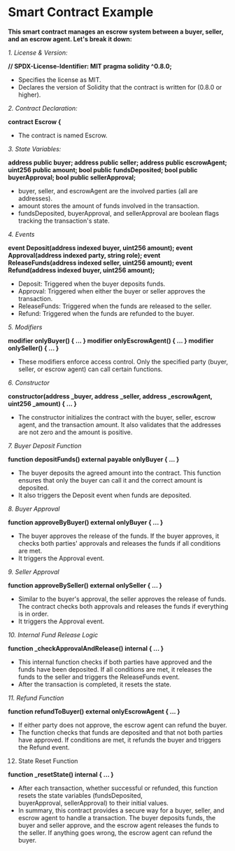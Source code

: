 # Smart Contract Example


**This smart contract manages an escrow system between a buyer, seller, and an escrow agent. Let's break it down:**

*1. License & Version:*


**// SPDX-License-Identifier: MIT
pragma solidity ^0.8.0;**

- Specifies the license as MIT.
- Declares the version of Solidity that the contract is written for (0.8.0 or higher).


*2. Contract Declaration:*

**contract Escrow {**

- The contract is named Escrow.



*3. State Variables:*

**address public buyer;
address public seller;
address public escrowAgent;
uint256 public amount;
bool public fundsDeposited;
bool public buyerApproval;
bool public sellerApproval;**


- buyer, seller, and escrowAgent are the involved parties (all are addresses).
- amount stores the amount of funds involved in the transaction.
- fundsDeposited, buyerApproval, and sellerApproval are boolean flags tracking the transaction's state.



*4. Events*

**event Deposit(address indexed buyer, uint256 amount);
event Approval(address indexed party, string role);
event ReleaseFunds(address indexed seller, uint256 amount);
event Refund(address indexed buyer, uint256 amount);**

- Deposit: Triggered when the buyer deposits funds.
- Approval: Triggered when either the buyer or seller approves the transaction.
- ReleaseFunds: Triggered when the funds are released to the seller.
- Refund: Triggered when the funds are refunded to the buyer.



*5. Modifiers*

**modifier onlyBuyer() { ... }
modifier onlyEscrowAgent() { ... }
modifier onlySeller() { ... }**

- These modifiers enforce access control. Only the specified party (buyer, seller, or escrow agent) can call certain functions.



*6. Constructor*


**constructor(address _buyer, address _seller, address _escrowAgent, uint256 _amount) { ... }**

- The constructor initializes the contract with the buyer, seller, escrow agent, and the transaction amount. It also validates that the addresses are not zero and the amount is positive.



*7. Buyer Deposit Function*


**function depositFunds() external payable onlyBuyer { ... }**

- The buyer deposits the agreed amount into the contract. This function ensures that only the buyer can call it and the correct amount is deposited.
- It also triggers the Deposit event when funds are deposited.



*8. Buyer Approval*


**function approveByBuyer() external onlyBuyer { ... }**

- The buyer approves the release of the funds. If the buyer approves, it checks both parties' approvals and releases the funds if all conditions are met.
- It triggers the Approval event.



*9. Seller Approval*

**function approveBySeller() external onlySeller { ... }**

- Similar to the buyer's approval, the seller approves the release of funds. The contract checks both approvals and 
  releases the funds if everything is in order.
- It triggers the Approval event.



*10. Internal Fund Release Logic*

**function _checkApprovalAndRelease() internal { ... }**

- This internal function checks if both parties have approved and the funds have been deposited. If all conditions are met,   it releases the funds to the seller and triggers the ReleaseFunds event.
- After the transaction is completed, it resets the state.



*11. Refund Function*

**function refundToBuyer() external onlyEscrowAgent { ... }**

- If either party does not approve, the escrow agent can refund the buyer.
- The function checks that funds are deposited and that not both parties have approved. If conditions are met, it refunds     the buyer and triggers the Refund event.



12. State Reset Function

**function _resetState() internal { ... }**

- After each transaction, whether successful or refunded, this function resets the state variables (fundsDeposited,       
  buyerApproval, sellerApproval) to their initial values.
- In summary, this contract provides a secure way for a buyer, seller, and escrow agent to handle a transaction. The buyer 
  deposits funds, the buyer and seller approve, and the escrow agent releases the funds to the seller. If anything goes 
  wrong, the escrow agent can refund the buyer.
